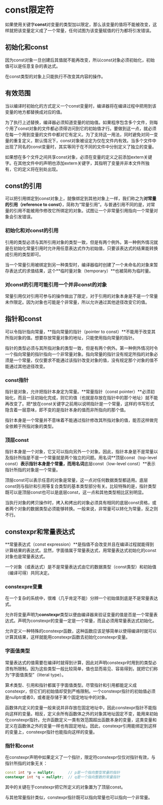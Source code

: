 # const限定符
如果使用关键字**const**对变量的类型加以限定，那么该变量的值将不能被改变，这样就把该变量定义成了一个常量，任何试图为该变量赋值的行为都将引发错误。

## 初始化和const
因为const对象一旦创建后其值就不能再改变，所以const对象必须初始化，初始值可以是任意复杂的表达式。

在const类型的对象上只能执行不改变其内容的操作。

## 有效范围
当以编译时初始化的方式定义一个const变量时，编译器将在编译过程中把用到该变量的地方都替换成对应的值。

为了执行上述替换，编译器必须知道变量的初始值。如果程序包含多个文件，则每个用了const对象的文件都必须得访问到它的初始值才行。要做到这一点，就必须在每一个用到变量的文件中都对它有定义。为了支持这一用法，同时避免对同一变量的重复定义，默认情况下，const对象被设定为仅在文件内有效。当多个文件中出现了同名的const变量时，其实等同于在不同的文件中分别定义了独立的变量。

如果想在多个文件之间共享const对象，必须在变量的定义之前添加extern关键字。在其他文件中的声明也添加extern关键字，其指明了变量并非本文件所独有，它的定义将在别处出现。



## const的引用
可以把引用绑定到const对象上，就像绑定到其他对象上一样，我们称之为**对常量的引用（reference to const）**，简称为“常量引用”。与普通引用不同的是，对常量的引用不能被用作修改它所绑定的对象。试图让一个非常量引用指向一个常量对象会引发错误。

### 初始化和对const的引用
引用的类型必须与其所引用对象的类型一致，但是有两个例外。第一种例外情况就是在初始化常量引用时允许用任意表达式作为初始值，只要该表达式的结果能转换成引用的类型即可。

当一个常量引用被绑定到另一种类型时，编译器临时创建了一个未命名的对象来暂存表达式的求值结果，这个**临时量对象（temporary）**也被简称为临时量。

### 对const的引用可能引用一个并非const的对象
常量引用仅对引用可参与的操作做出了限定，对于引用的对象本身是不是一个常量未作限定。因为对象也可能是个非常量，所以允许通过其他途径改变它的值。



## 指针和const
可以令指针指向常量，**指向常量的指针（pointer to const）**不能用于改变其所指对象的值。想要存放常量对象的地址，只能使用指向常量的指针。

指针的类型必须与其所指对象的类型一致，但是有两个例外。第一种例外情况时令一个指向常量的指针指向一个非常量对象。指向常量的指针没有规定所指的对象必须是一个常量，仅仅要求不能通过该指针改变对象的值，没有规定那个对象的值不能通过其他途径改变。

### const指针
指针是对象，允许把指针本身定为常量。**常量指针（const pointer）**必须初始化，而且一旦初始化完成，则它的值（也就是存放在指针中的那个地址）就不能再改变了。把*放在const关键字之前用以说明指针是一个常量，这样的书写形式隐含着一层意味，即不变的是指针本身的值而非所指向的那个值。

指针本身是一个常量并不意味着不能通过指针修改其所指对象的值，能否这样做完全依赖于所指对象的类型。

### 顶层const
指针本身是一个对象，它又可以指向另外一个对象。因此，指针本身是不是常量以及指针所指是不是一个常量就是两个独立的问题。用名词**顶层const（top-level const）**表示指针本身是个常量，而用名词**底层const（low-level const）**表示指针所指的对象是一个常量。

顶层const可以表示任意的对象是常量，这一点对任何数据类型都适用。底层const则与指针和引用等复合类型的基本类型部分有关。比较特殊的是，指针类型既可以是顶层const也可以是底层const，这一点和其他类型相比区别明显。

当执行对象的拷贝操作时，拷入和拷出的对象必须具有相同的底层const资格，或者两个对象的数据类型必须能够转换。一般来说，非常量可以转化为常量，反之则不行。



## constexpr和常量表达式
**常量表达式（const expression）**是指值不会改变并且在编译过程就能得到计算结果的表达式。显然，字面值属于常量表达式，用常量表达式初始化的const对象也是常量表达式。

一个对象（或表达式）是不是常量表达式由它的数据类型（const类型）和初始值（编译可得）共同决定。

### constexpre变量
在一个复杂的系统中，很难（几乎肯定不能）分辨一个初始值到底是不是常量表达式。

允许将变量声明为**constexpr**类型以便由编译器来验证变量的值是否是一个常量表达式。声明为constexpr的变量一定是一个常量，而且必须用常量表达式初始化。

允许定义一种特殊的constexpr函数，这种函数应该足够简单以使得编译时就可以计算其结果，这样就能用constexpr函数去初始化constexpr变量。

### 字面值类型
常量表达式的值需要在编译时就得到计算，因此对声明constexpr时用到的类型必须有所限制。因为这些类型一般比较简单，值也显而易见、容易得到，就把它们称为“字面值类型”（literal type）。

算术类型、引用和指针都属于字面值类型。尽管指针和引用都能定义成constexpr，但它们的初始值却受到严格限制。一个constexpr指针的初始值必须是nullptr或者0，或者是存储于某个固定地址中的对象。

函数体内定义的变量一般来说并非存放在固定地址中，因此constexpr指针不能指向这样的变量。相反，定义余所有函数体之外的对象其地址固定不变，能用来初始化constexpr指针。允许函数定义一类有效范围超出函数本身的变量，这类变量和定义在函数体之外的变量一样也有固定地址。因此，constexpr引用能绑定到这样的变量上，constexpr指针也能指向这样的变量。

### 指针和const
在constexpr声明中如果定义了一个指针，限定符constexpr仅仅对指针有效，与指针所指的对象无关：
```c++
const int *p = nullptr;      // p是一个指向整型常量的指针
constexpr int *q = nullptr;  // q是一个指向整数的常量指针
```
其中的关键在于constexpr把它所定义的对象置为了顶层const。

与其他常量指针类似，constexpr指针既可以指向常量也可以指向一个非常量。
